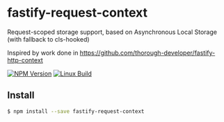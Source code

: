# fastify-request-context

Request-scoped storage support, based on Asynchronous Local Storage (with fallback to cls-hooked)

Inspired by work done in https://github.com/thorough-developer/fastify-http-context

  [![NPM Version][npm-image]][npm-url]
  [![Linux Build][circleci-image]][circleci-url]

## Install

```sh
$ npm install --save fastify-request-context
```

[npm-image]: https://img.shields.io/npm/v/fastify-request-context.svg
[npm-url]: https://npmjs.org/package/fastify-request-context
[downloads-image]: https://img.shields.io/npm/dm/fastify-request-context.svg
[downloads-url]: https://npmjs.org/package/fastify-request-context
[circleci-image]: https://circleci.com/gh/kibertoad/fastify-request-context.svg?style=svg
[circleci-url]: https://circleci.com/gh/kibertoad/fastify-request-context

